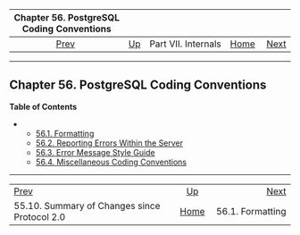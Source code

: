 <!--?xml version="1.0" encoding="UTF-8" standalone="no"?-->

|                   Chapter 56. PostgreSQL Coding Conventions                   |                                            |                     |                                                       |                                                |
| :---------------------------------------------------------------------------: | :----------------------------------------- | :-----------------: | ----------------------------------------------------: | ---------------------------------------------: |
| [Prev](protocol-changes.html "55.10. Summary of Changes since Protocol 2.0")  | [Up](internals.html "Part VII. Internals") | Part VII. Internals | [Home](index.html "PostgreSQL 17devel Documentation") |  [Next](source-format.html "56.1. Formatting") |

***

## Chapter 56. PostgreSQL Coding Conventions

**Table of Contents**

*   *   [56.1. Formatting](source-format.html)
    *   [56.2. Reporting Errors Within the Server](error-message-reporting.html)
    *   [56.3. Error Message Style Guide](error-style-guide.html)
    *   [56.4. Miscellaneous Coding Conventions](source-conventions.html)

***

|                                                                               |                                                       |                                                |
| :---------------------------------------------------------------------------- | :---------------------------------------------------: | ---------------------------------------------: |
| [Prev](protocol-changes.html "55.10. Summary of Changes since Protocol 2.0")  |       [Up](internals.html "Part VII. Internals")      |  [Next](source-format.html "56.1. Formatting") |
| 55.10. Summary of Changes since Protocol 2.0                                  | [Home](index.html "PostgreSQL 17devel Documentation") |                               56.1. Formatting |
